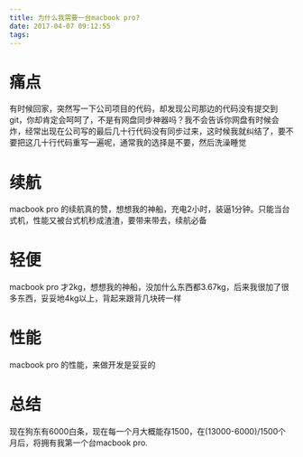```yaml
---
title: 为什么我需要一台macbook pro?
date: 2017-04-07 09:12:55
tags:
---
```


# 痛点
有时候回家，突然写一下公司项目的代码，却发现公司那边的代码没有提交到git，你却肯定会呵呵了，不是有网盘同步神器吗？我不会告诉你网盘有时候会炸，经常出现在公司写的最后几十行代码没有同步过来，这时候我就纠结了，要不要把这几十行代码重写一遍呢，通常我的选择是不要，然后洗澡睡觉

# 续航
macbook pro 的续航真的赞，想想我的神船，充电2小时，装逼1分钟。只能当台式机，性能又被台式机秒成渣渣，要带来带去，续航必备

# 轻便
macbook pro 才2kg，想想我的神船，没加什么东西都3.67kg，后来我很加了很多东西，妥妥地4kg以上，背起来跟背几块砖一样

# 性能
macbook pro 的性能，来做开发是妥妥的

# 总结
现在狗东有6000白条，现在每一个月大概能存1500，在(13000-6000)/1500个月后，将拥有我第一个台macbook pro.

